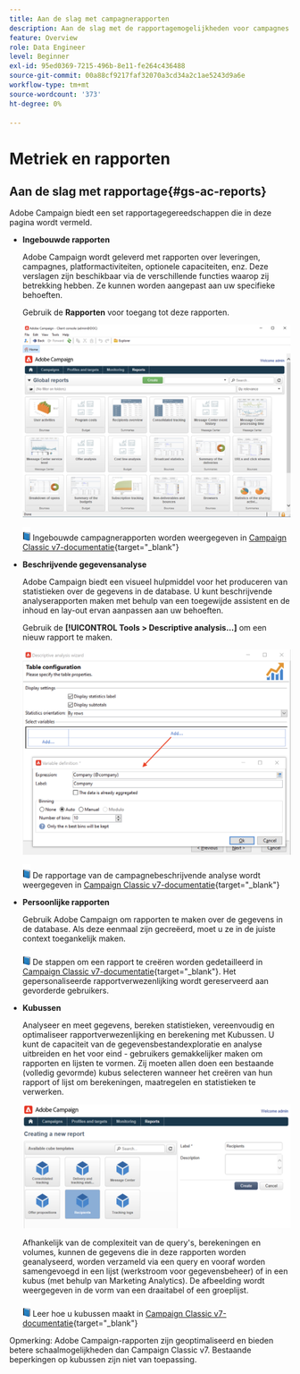 ```yaml
---
title: Aan de slag met campagnerapporten
description: Aan de slag met de rapportagemogelijkheden voor campagnes
feature: Overview
role: Data Engineer
level: Beginner
exl-id: 95ed0369-7215-496b-8e11-fe264c436488
source-git-commit: 00a88cf9217faf32070a3cd34a2c1ae5243d9a6e
workflow-type: tm+mt
source-wordcount: '373'
ht-degree: 0%

---
```


# Metriek en rapporten

## Aan de slag met rapportage{#gs-ac-reports}

Adobe Campaign biedt een set rapportagegereedschappen die in deze pagina wordt vermeld.

* **Ingebouwde rapporten**

   Adobe Campaign wordt geleverd met rapporten over leveringen, campagnes, platformactiviteiten, optionele capaciteiten, enz. Deze verslagen zijn beschikbaar via de verschillende functies waarop zij betrekking hebben. Ze kunnen worden aangepast aan uw specifieke behoeften.

   Gebruik de **Rapporten** voor toegang tot deze rapporten.

   ![](assets/built-in-reports.png)

   ![](../assets/do-not-localize/book.png) Ingebouwde campagnerapporten worden weergegeven in [Campaign Classic v7-documentatie](https://experienceleague.adobe.com/docs/campaign-classic/using/reporting/accessing-built-in-reports/about-campaign-built-in-reports.html){target=&quot;_blank&quot;}

* **Beschrijvende gegevensanalyse**

   Adobe Campaign biedt een visueel hulpmiddel voor het produceren van statistieken over de gegevens in de database. U kunt beschrijvende analyserapporten maken met behulp van een toegewijde assistent en de inhoud en lay-out ervan aanpassen aan uw behoeften.

   Gebruik de **[!UICONTROL Tools > Descriptive analysis...]** om een nieuw rapport te maken.

   ![](assets/desc-analysis-report.png)

   ![](../assets/do-not-localize/book.png) De rapportage van de campagnebeschrijvende analyse wordt weergegeven in [Campaign Classic v7-documentatie](https://experienceleague.adobe.com/docs/campaign-classic/using/reporting/analyzing-populations/about-descriptive-analysis.html){target=&quot;_blank&quot;}

* **Persoonlijke rapporten**

   Gebruik Adobe Campaign om rapporten te maken over de gegevens in de database. Als deze eenmaal zijn gecreëerd, moet u ze in de juiste context toegankelijk maken.

   ![](../assets/do-not-localize/book.png) De stappen om een rapport te creëren worden gedetailleerd in [Campaign Classic v7-documentatie](https://experienceleague.adobe.com/docs/campaign-classic/using/reporting/creating-new-reports/about-reports-creation-in-campaign.html){target=&quot;_blank&quot;}. Het gepersonaliseerde rapportverwezenlijking wordt gereserveerd aan gevorderde gebruikers.

* **Kubussen**

   Analyseer en meet gegevens, bereken statistieken, vereenvoudig en optimaliseer rapportverwezenlijking en berekening met Kubussen.  U kunt de capaciteit van de gegevensbestandexploratie en analyse uitbreiden en het voor eind - gebruikers gemakkelijker maken om rapporten en lijsten te vormen. Zij moeten allen doen een bestaande (volledig gevormde) kubus selecteren wanneer het creëren van hun rapport of lijst om berekeningen, maatregelen en statistieken te verwerken.

   ![](assets/create-a-report.png)

   Afhankelijk van de complexiteit van de query&#39;s, berekeningen en volumes, kunnen de gegevens die in deze rapporten worden geanalyseerd, worden verzameld via een query en vooraf worden samengevoegd in een lijst (werkstroom voor gegevensbeheer) of in een kubus (met behulp van Marketing Analytics). De afbeelding wordt weergegeven in de vorm van een draaitabel of een groeplijst.

   ![](../assets/do-not-localize/book.png) Leer hoe u kubussen maakt in [Campaign Classic v7-documentatie](https://experienceleague.adobe.com/docs/campaign-classic/using/reporting/designing-reports-with-cubes/about-cubes.html){target=&quot;_blank&quot;}


Opmerking: Adobe Campaign-rapporten zijn geoptimaliseerd en bieden betere schaalmogelijkheden dan Campaign Classic v7. Bestaande beperkingen op kubussen zijn niet van toepassing.

